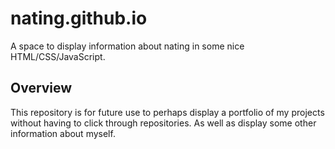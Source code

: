 # nating.github.io
A space to display information about nating in some nice HTML/CSS/JavaScript.

## Overview
This repository is for future use to perhaps display a portfolio of my projects without having to click through repositories. As well as display some other information about myself.
